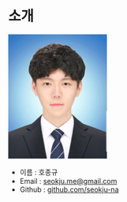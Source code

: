 ﻿# 소개


<img alt="깃헙 프로필 사진" src="https://github.com/these9907/Resume/blob/master/images/me.jpg" width="200">


* 이름 : 호종규
* Email : seokju.me@gmail.com
* Github : [github.com/seokju-na](https://github.com/seokju-na)
